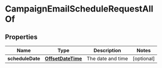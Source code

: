 

# CampaignEmailScheduleRequestAllOf

## Properties

Name | Type | Description | Notes
------------ | ------------- | ------------- | -------------
**scheduleDate** | [**OffsetDateTime**](OffsetDateTime.md) | The date and time |  [optional]



